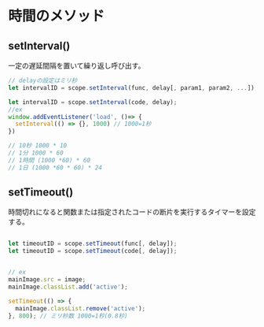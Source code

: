 # 時間のメソッド

## setInterval()

一定の遅延間隔を置いて繰り返し呼び出す。

```js
// delayの設定はミリ秒
let intervalID = scope.setInterval(func, delay[, param1, param2, ...]);

let intervalID = scope.setInterval(code, delay);
//ex
window.addEventListener('load', ()=> {
  setInterval(() => {}, 1000) // 1000=1秒
})

// 10秒 1000 * 10
// 1分 1000 * 60
// 1時間 (1000 *60) * 60
// 1日 (1000 *60 * 60) * 24
```

## setTimeout()

時間切れになると関数または指定されたコードの断片を実行するタイマーを設定する。

```js 

let timeoutID = scope.setTimeout(func[, delay]);
let timeoutID = scope.setTimeout(code[, delay]);


// ex
mainImage.src = image;
mainImage.classList.add('active');

setTimeout(() => {
  mainImage.classList.remove('active');
}, 800); // ミリ秒数 1000=1秒(0.8秒)


```


